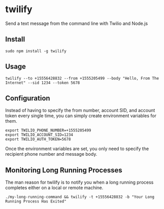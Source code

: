 twilify
=======

Send a text message from the command line with Twilio and Node.js

Install
-------

    sudo npm install -g twilify

Usage
-----

    twilify --to +15556428832 --from +1555205499 --body "Hello, From The Internet" --sid 1234 --token 5678

Configuration
-------------

Instead of having to specify the from number, account SID, and account token every single time, you can simply create environment variables for them.

    export TWILIO_PHONE_NUMBER=+1555205499
    export TWILIO_ACCOUNT_SID=1234
    export TWILIO_AUTH_TOKEN=5678

Once the environment variables are set, you only need to specify the recipient phone number and message body.

Monitoring Long Running Processes
---------------------------------

The man reason for twilify is to notify you when a long running process completes either on a local or remote machine.

    ./my-long-running-command && twilify -t +15556428832 -b "Your Long Running Process Has Exited"